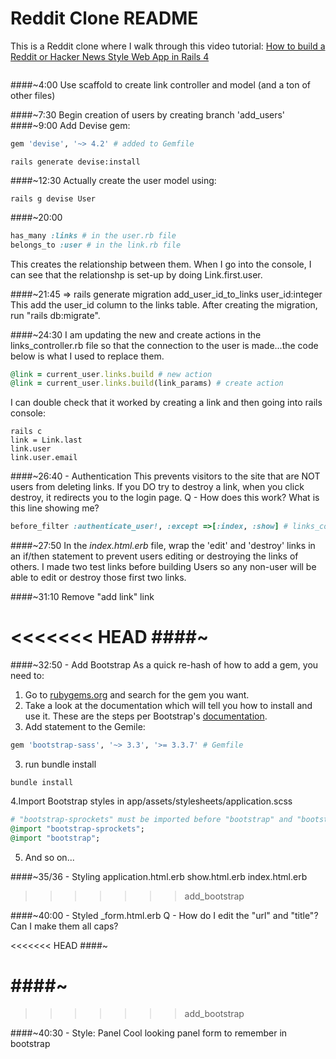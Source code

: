 # Reddit Clone README

This is a Reddit clone where I walk through this video tutorial: [How to build a Reddit or Hacker News Style Web App in Rails 4](https://www.youtube.com/watch?v=7-1HCWbu7iU)

```ruby

```

####~4:00
Use scaffold to create link controller and model (and a ton of other files)

####~7:30
Begin creation of users by creating branch 'add_users'
####~9:00
Add Devise gem:
```ruby
gem 'devise', '~> 4.2' # added to Gemfile
```
```shell
rails generate devise:install
```
####~12:30
Actually create the user model using:
```shell
rails g devise User
```

####~20:00
```ruby
has_many :links # in the user.rb file
belongs_to :user # in the link.rb file
``` 
This creates the relationship between them.  When I go into the console, I can see that the relationshp is set-up by doing 
Link.first.user.  

####~21:45 => rails generate migration add_user_id_to_links user_id:integer
This add the user_id column to the links table.  After creating the migration, run "rails db:migrate".

####~24:30
I am updating the new and create actions in the links_controller.rb file so that the connection to the user is made...the code
below is what I used to replace them.  
```ruby
@link = current_user.links.build # new action
@link = current_user.links.build(link_params) # create action

```
I can double check that it worked by creating a link and then going into rails console:
```shell
rails c
link = Link.last
link.user
link.user.email
```
####~26:40 - Authentication
This prevents visitors to the site that are NOT users from deleting links.  If you DO try to destroy a link, when you
click destroy, it redirects you to the login page.
Q - How does this work?  What is this line showing me?

```ruby
before_filter :authenticate_user!, :except =>[:index, :show] # links_controller.rb
```

####~27:50
In the *index.html.erb* file, wrap the 'edit' and 'destroy' links in an if/then statement to prevent users editing or 
destroying the links of others.  I made two test links before building Users so any non-user will be able to edit or 
destroy those first two links.

####~31:10
Remove "add link" link


<<<<<<< HEAD
####~
=======
####~32:50 - Add Bootstrap
As a quick re-hash of how to add a gem, you need to:
1. Go to [rubygems.org](https://rubygems.org/) and search for the gem you want. 
2. Take a look at the documentation which will tell you how to install and use it.  These are the steps per
Bootstrap's [documentation](https://github.com/twbs/bootstrap-sass).
3. Add statement to the Gemile:
```ruby
gem 'bootstrap-sass', '~> 3.3', '>= 3.3.7' # Gemfile
```
3. run bundle install
```shell
bundle install
```
4.Import Bootstrap styles in app/assets/stylesheets/application.scss
```ruby
# "bootstrap-sprockets" must be imported before "bootstrap" and "bootstrap/variables"
@import "bootstrap-sprockets";
@import "bootstrap";
```
5. And so on...

####~35/36 - Styling
application.html.erb
show.html.erb
index.html.erb
>>>>>>> add_bootstrap


####~40:00 - Styled _form.html.erb
Q - How do I edit the "url" and "title"?  Can I make them all caps?

<<<<<<< HEAD
####~


####~
=======
>>>>>>> add_bootstrap

####~40:30 - Style: Panel
Cool looking panel form to remember in bootstrap
